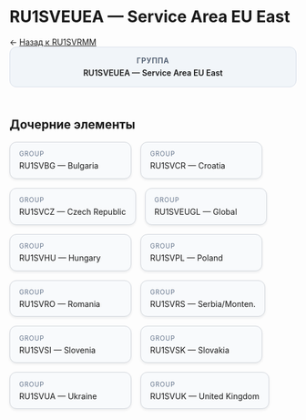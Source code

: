 # RU1SVEUEA — Service Area EU East
<p class="cc-breadcrumb">← <a href='../../level_03/RU1SVRMM/'>Назад к RU1SVRMM</a></p>
<style>
.cc-container { display: flex; flex-direction: column; gap: 1.5rem; }
.cc-breadcrumb { margin: 0; }
.cc-parent { padding: 1rem 1.25rem; border-radius: 12px; background: #f1f5f9; border: 1px solid #d8dee9; text-align: center; font-weight: 600; }
.cc-parent .cc-tag { font-size: 0.8rem; text-transform: uppercase; color: #475569; letter-spacing: 0.06em; }
.cc-children { display: flex; flex-wrap: wrap; gap: 1rem; }
.cc-tile { display: block; min-width: 180px; padding: 0.85rem 1rem; border-radius: 12px; border: 1px solid #d1d5db; background: #ffffff; box-shadow: 0 2px 4px rgba(15, 23, 42, 0.08); transition: transform 0.1s ease, box-shadow 0.1s ease; color: inherit; text-decoration: none; }
.cc-tile:hover { transform: translateY(-2px); box-shadow: 0 6px 12px rgba(15, 23, 42, 0.15); }
.cc-tile-leaf { background: #f8fafc; }
.cc-tag { font-size: 0.7rem; color: #64748b; text-transform: uppercase; letter-spacing: 0.08em; margin-bottom: 0.3rem; }
.cc-person { margin-top: 0.35rem; font-size: 0.8rem; color: #1f2937; }
</style>
<div class='cc-container'>
  <div class='cc-parent'>
    <div class='cc-tag'>Группа</div>
    <div>RU1SVEUEA — Service Area EU East</div>
  </div>
  <div>
    <h2>Дочерние элементы</h2>
<div class='cc-children'><div class='cc-tile cc-tile-leaf'><div class='cc-tag'>GROUP</div><div>RU1SVBG — Bulgaria</div></div><div class='cc-tile cc-tile-leaf'><div class='cc-tag'>GROUP</div><div>RU1SVCR — Croatia</div></div><div class='cc-tile cc-tile-leaf'><div class='cc-tag'>GROUP</div><div>RU1SVCZ — Czech Republic</div></div><div class='cc-tile cc-tile-leaf'><div class='cc-tag'>GROUP</div><div>RU1SVEUGL — Global</div></div><div class='cc-tile cc-tile-leaf'><div class='cc-tag'>GROUP</div><div>RU1SVHU — Hungary</div></div><div class='cc-tile cc-tile-leaf'><div class='cc-tag'>GROUP</div><div>RU1SVPL — Poland</div></div><div class='cc-tile cc-tile-leaf'><div class='cc-tag'>GROUP</div><div>RU1SVRO — Romania</div></div><div class='cc-tile cc-tile-leaf'><div class='cc-tag'>GROUP</div><div>RU1SVRS — Serbia/Monten.</div></div><div class='cc-tile cc-tile-leaf'><div class='cc-tag'>GROUP</div><div>RU1SVSI — Slovenia</div></div><div class='cc-tile cc-tile-leaf'><div class='cc-tag'>GROUP</div><div>RU1SVSK — Slovakia</div></div><div class='cc-tile cc-tile-leaf'><div class='cc-tag'>GROUP</div><div>RU1SVUA — Ukraine</div></div><div class='cc-tile cc-tile-leaf'><div class='cc-tag'>GROUP</div><div>RU1SVUK — United Kingdom</div></div></div>
  </div>
</div>
